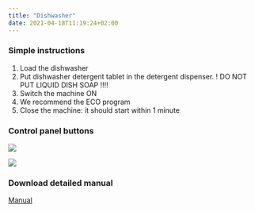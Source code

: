 ```yaml
---
title: "Dishwasher"
date: 2021-04-18T11:19:24+02:00
---
```


### Simple instructions

1. Load the dishwasher
1. Put dishwasher detergent tablet in the detergent dispenser. ! DO NOT PUT LIQUID DISH SOAP !!!!
1. Switch the machine ON
1. We recommend the ECO program
1. Close the machine: it should start within 1 minute

### Control panel buttons

![](./control_panel.png)

![](./programmes.png)

### Download detailed manual

[Manual](/manuals/vh1772j_en.PDF)


